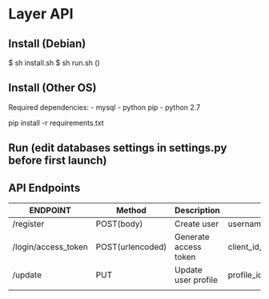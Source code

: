 
# Layer API


## Install (Debian)

$ sh install.sh
$ sh run.sh ()

## Install (Other OS)

Required dependencies:
	- mysql
	- python pip
	- python 2.7

pip install -r requirements.txt


## Run (edit databases settings in settings.py before first launch)

## API Endpoints



| ENDPOINT    		   | Method		     | Description    	     | Parameters			 				  							 |
| ---------------------|-----------------|-----------------------| ------------------------------------------------------------------|
| /register   		   | POST(body)	     |Create user		     | username,password,firstname,lastname,birthday,email,phone_number  |
| /login/access_token  | POST(urlencoded)|Generate access token  | client_id,username,password,grant_type(password)	 				 |
| /update  			   | PUT			 |Update user profile	 | profile_id,password,firstname,lastname,birthday,email,phone_number|
|					   |				 |	             		 |										                             |


